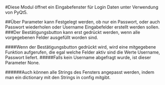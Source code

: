 #Diese Modul öffnet ein Eingabefenster für Login Daten unter Verwendung von PyQt5.

##Über Parameter kann Festgelegt werden, ob nur ein Passwort, oder auch Passwort wiederholen oder Username Eingabefelder erstellt werden sollen.
###Der Bestätigungsbutton kann erst gedrückt werden, wenn alle vorgegebenen Felder ausgefüllt worden sind.

####Wenn der Bestätigungsbutton gedrückt wird, wird eine mitgegebene Funktion aufgerufen, die egal welche Felder aktiv sind die Werte Username, Passwort liefert. 
#####Falls kein Username abgefragt wurde, ist dieser Parameter None.

######Auch können alle Strings des Fensters angepasst werden, indem man ein dictionary mit den Strings in config mitgibt.